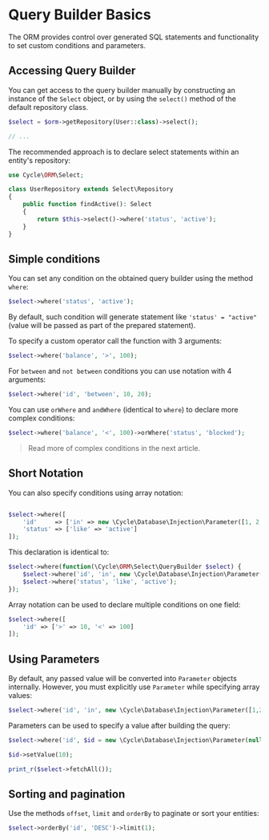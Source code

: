 # Query Builder Basics
The ORM provides control over generated SQL statements and functionality to set custom conditions and parameters.

## Accessing Query Builder
You can get access to the query builder manually by constructing an instance of the `Select` object, or by using the `select()` method of the default repository class.

```php
$select = $orm->getRepository(User::class)->select();

// ...
```

The recommended approach is to declare select statements within an entity's repository:

```php
use Cycle\ORM\Select;

class UserRepository extends Select\Repository
{
    public function findActive(): Select
    {
        return $this->select()->where('status', 'active');
    }
}
```

## Simple conditions
You can set any condition on the obtained query builder using the method `where`:

```php
$select->where('status', 'active');
```

By default, such condition will generate statement like `'status' = "active"` (value will be passed as part of the prepared statement).

To specify a custom operator call the function with 3 arguments:

```php
$select->where('balance', '>', 100);
```

For `between` and `not between` conditions you can use notation with 4 arguments:

```php
$select->where('id', 'between', 10, 20);
```

You can use `orWhere` and `andWhere` (identical to `where`) to declare more complex conditions:

```php
$select->where('balance', '<', 100)->orWhere('status', 'blocked');
```

> Read more of complex conditions in the next article.

## Short Notation
You can also specify conditions using array notation:

```php

$select->where([
    'id'     => ['in' => new \Cycle\Database\Injection\Parameter([1, 2, 3])],
    'status' => ['like' => 'active']
]);
```

This declaration is identical to:

```php
$select->where(function(\Cycle\ORM\Select\QueryBuilder $select) {
    $select->where('id', 'in', new \Cycle\Database\Injection\Parameter([1, 2, 3]));
    $select->where('status', 'like', 'active');
});
```

Array notation can be used to declare multiple conditions on one field:

```php
$select->where([
    'id' => ['>' => 10, '<' => 100]
]);
```

## Using Parameters
By default, any passed value will be converted into `Parameter` objects internally. However, you must explicitly use `Parameter` while specifying array values:

```php
$select->where('id', 'in', new \Cycle\Database\Injection\Parameter([1,2,3]));
```

Parameters can be used to specify a value after building the query:

```php
$select->where('id', $id = new \Cycle\Database\Injection\Parameter(null));

$id->setValue(10);

print_r($select->fetchAll());
```

## Sorting and pagination
Use the methods `offset`, `limit` and `orderBy` to paginate or sort your entities:

```php
$select->orderBy('id', 'DESC')->limit(1);
```
